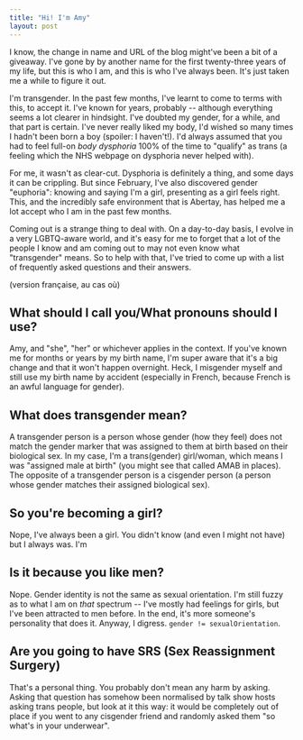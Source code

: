 ```yaml
---
title: "Hi! I'm Amy"
layout: post
---
```


I know, the change in name and URL of the blog might've been a bit of a giveaway. I've gone by by another name for the first twenty-three years of my life, but this is who I am, and this is who I've always been. It's just taken me a while to figure it out.

I'm transgender. In the past few months, I've learnt to come to terms with this, to accept it. I've known for years, probably -- although everything seems a lot clearer in hindsight. I've doubted my gender, for a while, and that part is certain. I've never really liked my body, I'd wished so many times I hadn't been born a boy (spoiler: I haven't!). I'd always assumed that you had to feel full-on _body dysphoria_ 100% of the time to "qualify" as trans (a feeling which the NHS webpage on dysphoria never helped with).

For me, it wasn't as clear-cut. Dysphoria is definitely a thing, and some days it can be crippling. But since February, I've also discovered gender "euphoria": knowing and saying I'm a girl, presenting as a girl feels right. This, and the incredibly safe environment that is Abertay, has helped me a lot accept who I am in the past few months.

Coming out is a strange thing to deal with. On a day-to-day basis, I evolve in a very LGBTQ-aware world, and it's easy for me to forget that a lot of the people I know and am coming out to may not even know what "transgender" means. So to help with that, I've tried to come up with a list of frequently asked questions and their answers.

(version française, au cas où)

## What should I call you/What pronouns should I use?

Amy, and "she", "her" or whichever applies in the context. If you've known me for months or years by my birth name, I'm super aware that it's a big change and that it won't happen overnight. Heck, I misgender myself and still use my birth name by accident (especially in French, because French is an awful language for gender).

## What does transgender mean?

A transgender person is a person whose gender (how they feel) does not match the gender marker that was assigned to them at birth based on their biological sex. In my case, I'm a trans(gender) girl/woman, which means I was "assigned male at birth" (you might see that called AMAB in places). The opposite of a transgender person is a cisgender person (a person whose gender matches their assigned biological sex).

## So you're becoming a girl?

Nope, I've always been a girl. You didn't know (and even I might not have) but I always was. I'm

## Is it because you like men?

Nope. Gender identity is not the same as sexual orientation. I'm still fuzzy as to what I am on _that_ spectrum -- I've mostly had feelings for girls, but I've been attracted to men before. In the end, it's more someone's personality that does it. Anyway, I digress. `gender != sexualOrientation`.

## Are you going to have SRS (Sex Reassignment Surgery)

That's a personal thing. You probably don't mean any harm by asking. Asking that question has somehow been normalised by talk show hosts asking trans people, but look at it this way: it would be completely out of place if you went to any cisgender friend and randomly asked them "so what's in your underwear".